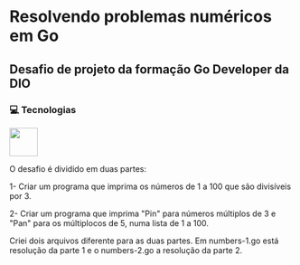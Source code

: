 # Resolvendo problemas numéricos em Go

## Desafio de projeto da formação Go Developer  da DIO

### 💻 Tecnologias

<img src = "https://cdn.jsdelivr.net/gh/devicons/devicon/icons/go/go-original.svg" height="50">



O desafio é dividido em duas partes:

1- Criar um programa que imprima os números de 1 a 100 que são divisíveis por 3.


2- Criar um programa que imprima "Pin" para números múltiplos de 3 e "Pan" para os múltiplocos de 5, numa lista de 1 a 100.


Criei dois arquivos diferente para as duas partes. Em numbers-1.go está resolução da parte 1 e o numbers-2.go a resolução da parte 2.

